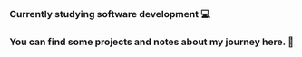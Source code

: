 ### Currently studying software development :computer:

### You can find some projects and notes about my journey here. :rocket:



